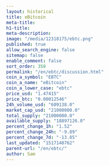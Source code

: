 ```yaml
---
layout: historical
title: eBitcoin
meta-title: 
h1-title: 
meta-description: 
image: "/media/12318175/ebtc.png"
published: true
allow_search_engine: false
sitemap: false
enable_comment: false
sort_order: 350
permalink: "/en/ebtc/discussion.html"
coin_a_symbol: "EBTC"
coin_a_name: "eBitcoin"
coin_a_lower_case: "ebtc"
price_usd: "1.47415"
price_btc: "0.00012546"
24h_volume_usd: "609138.0"
market_cap_usd: "21000000.0"
total_supply: "21000000.0"
available_supply: "18897126.0"
percent_change_1h: "1.52"
percent_change_24h: "-9.89"
percent_change_7d: "-13.85"
last_updated: "1517140762"
parent-url: "/en/ebtc/"
author: Sam
---
```


